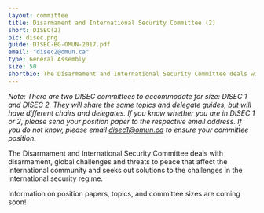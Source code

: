```yaml
---
layout: committee
title: Disarmament and International Security Committee (2)
short: DISEC(2)
pic: disec.png
guide: DISEC-BG-OMUN-2017.pdf
email: "disec2@omun.ca"
type: General Assembly
size: 50
shortbio: The Disarmament and International Security Committee deals with disarmament, global challenges and threats to peace that affect the international community and seeks out solutions to the challenges in the international security regime.
---
```


*Note: There are two DISEC committees to accommodate for size: DISEC 1 and DISEC 2. They will share the same topics and delegate guides, but will have different chairs and delegates. If you know whether you are in DISEC 1 or 2, please send your position paper to the respective email address. If you do not know, please email disec1@omun.ca to ensure your committee position.*

The Disarmament and International Security Committee deals with disarmament, global challenges and threats to peace that affect the international community and seeks out solutions to the challenges in the international security regime.

Information on position papers, topics, and committee sizes are coming soon!
